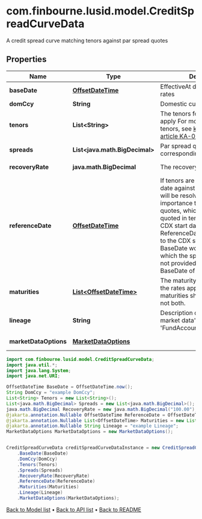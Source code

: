 # com.finbourne.lusid.model.CreditSpreadCurveData
A credit spread curve matching tenors against par spread quotes

## Properties

Name | Type | Description | Notes
------------ | ------------- | ------------- | -------------
**baseDate** | [**OffsetDateTime**](OffsetDateTime.md) | EffectiveAt date of the quoted rates | [default to OffsetDateTime]
**domCcy** | **String** | Domestic currency of the curve | [default to String]
**tenors** | **List&lt;String&gt;** | The tenors for which the rates apply  For more information on tenors, see [knowledge base article KA-02097](https://support.lusid.com/knowledgebase/article/KA-02097) | [default to List<String>]
**spreads** | **List&lt;java.math.BigDecimal&gt;** | Par spread quotes corresponding to the tenors. | [default to List<java.math.BigDecimal>]
**recoveryRate** | **java.math.BigDecimal** | The recovery rate in default. | [default to java.math.BigDecimal]
**referenceDate** | [**OffsetDateTime**](OffsetDateTime.md) | If tenors are provided, this is the date against which the tenors will be resolved.  This is of importance to CDX spread quotes, which are usually quoted in tenors relative to the CDX start date.  In this case, the ReferenceDate would be equal to the CDX start date, and the BaseDate would be the date for which the spreads are valid.  If not provided, this defaults to the BaseDate of the curve. | [optional] [default to OffsetDateTime]
**maturities** | [**List&lt;OffsetDateTime&gt;**](OffsetDateTime.md) | The maturity dates for which the rates apply.  Either tenors or maturities should be provided, not both. | [optional] [default to List<OffsetDateTime>]
**lineage** | **String** | Description of the complex market data&#39;s lineage e.g. &#39;FundAccountant_GreenQuality&#39;. | [optional] [default to String]
**marketDataOptions** | [**MarketDataOptions**](MarketDataOptions.md) |  | [optional] [default to MarketDataOptions]

```java
import com.finbourne.lusid.model.CreditSpreadCurveData;
import java.util.*;
import java.lang.System;
import java.net.URI;

OffsetDateTime BaseDate = OffsetDateTime.now();
String DomCcy = "example DomCcy";
List<String> Tenors = new List<String>();
List<java.math.BigDecimal> Spreads = new List<java.math.BigDecimal>();
java.math.BigDecimal RecoveryRate = new java.math.BigDecimal("100.00");
@jakarta.annotation.Nullable OffsetDateTime ReferenceDate = OffsetDateTime.now();
@jakarta.annotation.Nullable List<OffsetDateTime> Maturities = new List<OffsetDateTime>();
@jakarta.annotation.Nullable String Lineage = "example Lineage";
MarketDataOptions MarketDataOptions = new MarketDataOptions();


CreditSpreadCurveData creditSpreadCurveDataInstance = new CreditSpreadCurveData()
    .BaseDate(BaseDate)
    .DomCcy(DomCcy)
    .Tenors(Tenors)
    .Spreads(Spreads)
    .RecoveryRate(RecoveryRate)
    .ReferenceDate(ReferenceDate)
    .Maturities(Maturities)
    .Lineage(Lineage)
    .MarketDataOptions(MarketDataOptions);
```


[Back to Model list](../README.md#documentation-for-models) &#8226; [Back to API list](../README.md#documentation-for-api-endpoints) &#8226; [Back to README](../README.md)
